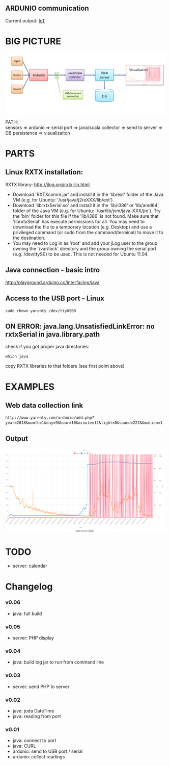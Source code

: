 ARDUNIO communication
---------------------

Current output:  [IoT](http://www.yarenty.com/ardunio)  


# BIG PICTURE

![Example daily output](/pics/IoT_architecture.PNG)


PATH:  
sensors => ardunio => serial port => java/scala collector => send to server => DB persistence => visualizaiton



# PARTS

## Linux RXTX installation:
RXTX library: http://jlog.org/rxtx-lin.html

- Download 'RXTXcomm.jar' and install it in the 'lib/ext' folder of 
the Java VM (e.g. for Ubuntu: '/usr/java/j2reXXX/lib/ext').   
- Download 'librxtxSerial.so' and install it in the 'lib/i386' or 'lib/amd64' folder of the Java VM (e.g. for Ubuntu: '/usr/lib/jvm/java-XXX/jre'). Try the 'bin' folder for this file if the 'lib/i386' is not found. Make sure that 'librxtxSerial' has execute permissions for all.  You may need to download the file to a temporary location (e.g. Desktop) and use a privileged command (or sudo from the command/terminal) to move it to the destination.  
- You may need to Log in as 'root' and add your jLog user to the group owning the '/var/lock' directory and the group owning the serial port (e.g. /dev/ttyS0) to be used. This is not needed for Ubuntu 11.04.



##  Java connection - basic intro

http://playground.arduino.cc/interfacing/java


## Access to the USB port - Linux

```
sudo chown yarenty /dev/ttyUSB0
```
 
 
## ON ERROR: java.lang.UnsatisfiedLinkError: no rxtxSerial in java.library.path
check if you got proper java directories:
```
which java
```
copy RXTX libraries to that folders (see first point above) 
 

# EXAMPLES 

## Web data collection link

```
http://www.yarenty.com/ardunio/add.php?year=2018&month=1&day=9&hour=10&minute=12&light=0&sound=222&&motion=1
```


## Output

![Example daily output](/pics/IoT_example.png)

 

# TODO
- server: calendar
 
 
 
# Changelog

### v0.06 
- java: full build

### v0.05
- server: PHP display

### v0.04
- java: build big jar to run from command line

### v0.03
- server: send PHP to server
    
### v0.02
- jave: joda DateTime
- java: reading from port

### v0.01 
- java: connect to port
- java: CURL
- ardunio: send to USB port / serial
- ardunio: collect readings
